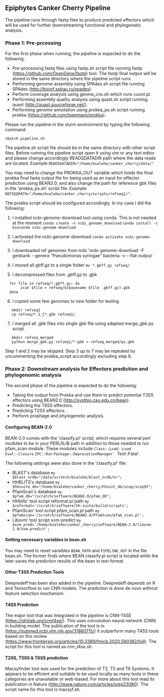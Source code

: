 ## Epiphytes Canker Cherry Pipeline

The pipeline runs through fastq files to produce predicted effectors which will be used for further downstreaming functional and phylogenetic analysis.

### Phase 1: Pre-prcessing

For the first phase when running, the pipeline is expected to do the following:
- Pre-processing fastq files using fastp.sh script file running fastp (https://github.com/OpenGene/fastp) tool. The fastp final output will be stored in the same directory where the pipeline script runs.
- Performing genome assembly using SPAdes.sh script file running SPAdes (http://bioinf.spbau.ru/spades).
- Perform coverage analysis using genme_cov.sh which runs cuont.pl.
- Performing assembly quality analysis using quast.sh script running quast (http://quast.sourceforge.net/).
- Performing genome annotation using prokka_ps.sh script running prokka (https://github.com/tseemann/prokka).

Please run the pipeline in the slurm environment by typing the following command:
```
sbatch pipeline.sh
```
The pipeline.sh script file should be in the same directory with other script files.
Before running the pipeline script open it using vim or any text editor and please change accordingly READSDATADIR path where the data reads are located.
Example `READSDATADIR="/home/bsalehe/canker_cherry/data/"`

You may need to change the PROKKA_OUT variable which holds the final prokka final fasta output file for being used as an input for effector prediction using BEAN2.0, and also change the path for reference gbk files in the 'prokka_ps.sh' script file.
Example `REFSEQPATH="/home/bsalehe/canker_cherry/scripts/refseq1/"`. 

The prokka script should be conifgured accordingly. In my case I did the following:

1. I installed ncbi-genome-download tool using conda. This is not needed at the moment
`conda create -n ncbi_genome_download`
`conda install -c bioconda ncbi-genome-download`

2. I activated the ncbi-genome-download
`conda activate ncbi-genome-download`

3. I downloaded ref genomes from ncbi
'ncbi-genome-download -F genbank --genera "Pseudomonas syringae" bacteria -v --flat-output`

4. I moved all gbff.gz to a single folder
`mv *.gbff.gz refseq/`

5. I decompressed files from .gbff.gz to .gbk
```
  for file in refseq/*.gbff.gz; do
       zcat $file > refseq/$(basename $file .gbff.gz).gbk
  done
```

6. I copied some few genomes to new folder for testing
```
   mkdir refseq1
   cp refseq/*.1_C*.gbk refseq1/
```

7. I merged all .gbk files into single gbk file using adapted merge_gbk.py script
```
   mkdir refseq_merged
   python merge_gbk.py refseq1/*.gbk > refseq_merged/ps.gbk
```
Step 1 and 2 may be skipped. Step 3 up to 7 may be repeated by uncommenting the prokka_script accordingly excluding step 6.

### Phase 2: Downstream analysis for Effectors prediction and phylogenomic analysis
The second phase of the pipeline is expected to do the following:
- Taking the output from Prokka and use them to predict potential T3SS effectors using BEAN2.0 (http://systbio.cau.edu.cn/bean).
- Predicting the T6SS  effectors.
- Predicting T2SS effectors.
- Perform prophage and phylogenetic analysis.

#### Configuring BEAN-2.0
BEAN-2.0 comes with the 'classify.pl' script, which requires several perl modules to be in your PERL5LIB path in addition to those needed to run
pfam_scan module. These modules include `Class::Load::Load` `Eval::Closure` `IPC::Run` `Package::DeprecationManager' `Test::Fatal`.

The following settings were also done in the 'classify.pl' file:
- BLAST's database
`my $blast_nrdb="/data/scratch/bsalehe/blast_nrdb/nr";`
- HHBLITS's database
`my $hhsuite_db="/home/bsalehe/canker_cherry/hhsuit_db/scop/scop95";`
- PfamScan's database
`my $pfam_db="/scratch/software/BEAN2.0/pfam_db";`
- HHblits' tool script reformat.pl path
`my $reformat='/scratch/software/hh-suite/build/scripts';`
- PfamScan' tool script pfam_scan.pl path
`my $pfamscan='/scratch/software/BEAN2.0/PfamScan/pfam_scan.pl';`
- Libsvm' tool script svm-predict
`my $svm_pred='/home/bsalehe/canker_cherry/software/BEAN-2.0/libsvm-2.9/svm-predict';`

#### Setting necessary variables in bean.sh
You may need to reset varaibles `BEAN_PATH` and `PIPELINE_OUT` in the file bean.sh. The former finds where BEAN classify.pl script is located while the later saves the prediction results of the bean in text format.

#### Other T3SS Prediction Tools
Deepredeff has been also added in the pipeline. Deepredeff depends on R and Tensorflow to run CNN models. The prediction is done de novo without feature selection mechanism.

#### T4SS Prediction
The major tool that was integrated in the pipeline is CNN-T4SE (https://idrblab.org/cnnt4se/). This uses convolution neural network (CNN) in building model. The publication of the tool is in (https://pubmed.ncbi.nlm.nih.gov/31860715/) It outperform many T4SS tools based on this review (https://www.frontiersin.org/articles/10.3389/fmicb.2020.580382/full). The script for this tool is named as cnn_t4se.sh

#### T2SS, T5SS & T6SS prediction
Macsyfinder tool was used for the prediction of T2, T5 and T6 Systems. It appears to be effcient and suitable to be used locally as many tools in these categories are unavailable or web-based. For more about this tool read its publication in Nature (http://www.nature.com/articles/srep23080). The script name for this tool is macsyf.sh.

